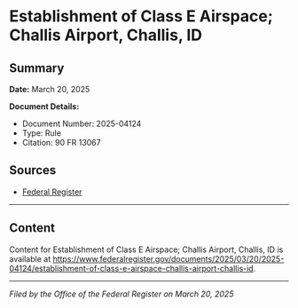 # Establishment of Class E Airspace; Challis Airport, Challis, ID

## Summary

**Date:** March 20, 2025

**Document Details:**
- Document Number: 2025-04124
- Type: Rule
- Citation: 90 FR 13067

## Sources
- [Federal Register](https://www.federalregister.gov/documents/2025/03/20/2025-04124/establishment-of-class-e-airspace-challis-airport-challis-id)

---

## Content

Content for Establishment of Class E Airspace; Challis Airport, Challis, ID is available at https://www.federalregister.gov/documents/2025/03/20/2025-04124/establishment-of-class-e-airspace-challis-airport-challis-id.

---

*Filed by the Office of the Federal Register on March 20, 2025*
